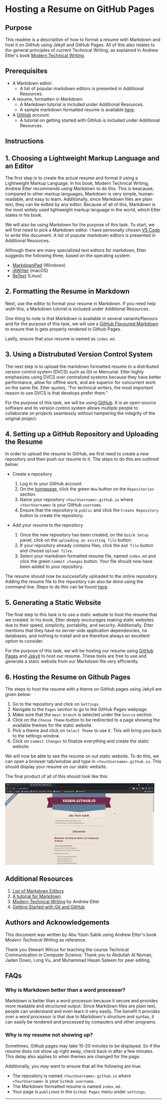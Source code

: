# Hosting a Resume on GitHub Pages

## **Purpose**
This readme is a description of how to format a resume with Markdown and host it on GitHub using Jekyll and GitHub Pages. All of this also relates to the general principles of current Technical Writing, as explained in Andrew Etter's book [Modern Technical Writing](https://www.amazon.ca/Modern-Technical-Writing-Introduction-Documentation-ebook/dp/B01A2QL9SS).

## **Prerequisites**

- A Markdown editor.
    - A list of popular markdown editors is presented in Additional Resources.
- A resume, formatten in Markdown.
    - A Markdown tutorial is included under Additional Resources.
    - A sample markdown formatted resume is available [here](https://github.com/yasbik/yasbik.github.io/blob/main/index.md).
- A [GitHub](https://github.com/) account.
    - A tutorial on getting started with GitHub is included under Additional Resources.

## **Instructions**


## 1. Choosing a Lightweight Markup Language and an Editor

The first step is to create the actual resume and format it using a Lightweight Markup Language.
In his book, Modern Technical Writing, Andrew Etter recommends using Markdown to do this. This is beacause, compared to other markup languages, Markdown is very simple, human-readable, and easy to learn. Additionally, since Markdown files are plain text, they can be eidted by any editor. Because of all of this, Markdown is the most widely used lightweight markup language in the world, which Etter states in his book.

We will also be using Markdown for the purpose of this task. To start, we will first need to pick a Markdown editor. I have personally chosen [VS Code](https://code.visualstudio.com/) to write this document. A list of popular markdown editors is presented in Additional Resources. 

Although there are many specialized text editors for markdown, Etter suggests the following three, based on the operating system:

- [MarkdownPad](http://www.markdownpad.com/) (Windows)
- [iAWriter](https://ia.net/writer) (macOS)
- [ReText](https://sourceforge.net/directory/development/wordprocessors/os:windows/) (Linux)


## 2. Formatting the Resume in Markdown

Next, use the editor to format your resume in Markdown. If you need help woth this, a Markdown tutorial is included under Additional Resources. 

One thing to note is that Markdown is available in several variants/flavours and for the purpose of this task, we will use a [GitHub Flavoured Markdown](https://github.github.com/gfm/) 
to ensure that is gets properly rendered in Github Pages. 

Lastly, ensure that your resume is named as `index.md`.


## 3. Using a Distrubuted Version Control System

The next step is to upload the markdown formatted resume to a distributed version control system (DVCS) such as Git or Mercurial. Etter highly emphasizes using DVCS over centralized systems because they have better performance, allow for offline work, and are superior for concurrent work on the same file. Etter quotes, "For technical writers, the most important reason to use DVCS is that develops prefer them."

For the purpose of this task, we will be using [GitHub](https://github.com/). It is an open-source software and its version control system allows multiple people to collaborate on projects seamlessly without hampering the integrity of the original project.

## 4. Setting up a GitHub Repository and Uploading the Resume

In order to upload the resume to GitHub, we first need to create a new repository and then push our resume to it. The steps to do this are outlined below:

- Create a repository
    1. Log in to your GitHub account. 
    2. On the [homepage](https://github.com/), click the green `New` button  on the `Repositories` section.
    3. Name your repository `<YourUsername>.github.io` where `<YourUsername>` is your GitHub `username`. 
    4. Ensure that the repository is `public` and click the `Create Repository` button to create the repository.  


- Add your resume to the repository
    1. Once the new repository has been created, on the `Quick Setup` panel, click on the `uploading an existing file` button.
    2. If your repository already contains files, click the `Add file` button and choose `Upload files`.
    3. Select your markdown formatted resume file, named `index.md` and click the green `Commit changes` button. Your file should now have been added to your repository.

The resume should now be successfully uploaded to the online repository. Adding the resume file to the repository can also be done using the command line. Steps to do this can be found [here](https://guides.github.com/activities/hello-world/).


## 5. Generating a Static Website

The final step to this task is to use a static website to host the resume that we created. In his book, Etter deeply encourages making static websites due to their speed, simplicity, portability, and security. Additionally, Etter mentions that they have no server-side application dependencies, no databases, and nothing to install and are therefore always an excellent option to consider. 

For the purpose of this task, we will be hosting our resume using [GitHub Pages](https://pages.github.com/) and [Jekyll](https://jekyllrb.com/) to host our resume. These tools are free to use and generate a static website from our Markdown file very efficiently.


## 6. Hosting the Resume on Github Pages


The steps to host the resume with a theme on GitHub pages using Jekyll are given below:

1. Go to the repository and click on `Settings`.
2. Navigate to the `Pages` section to go to the GitHub Pages webpage. 
3. Make sure that the `main branch` is selected under the `Source` section.
4. Click on the `Choose Theme` button to be redirected to a page showing the available themes for the static website.
5. Pick a theme and click on `Select Theme` to use it. This will bring you back to the settings window.
6. Click on `Commit Changes` to finalize everything and create the static website.

We will now be able to see the resume on out static website. To do this, we can open a browser tab/window and type in `<YourUsername>.github.io`. This should display your resume on our static website.

The final product of all of this should look like this:

![Preview of final result](yasin_resume.gif)



## **Additional Resources**

1. [List of Markdown Editors](https://www.oberlo.com/blog/markdown-editors)
2. [A tutorial for Markdown](https://www.markdowntutorial.com/)
2. [Modern Technical Writing](https://www.amazon.ca/Modern-Technical-Writing-Introduction-Documentation-ebook/dp/B01A2QL9SS) by Andrew Etter
3. [Getting Started with Git and GitHub](https://product.hubspot.com/blog/git-and-github-tutorial-for-beginners)


## **Authors and Acknowledgements**

This document was written by Abu Yasin Sabik using Andrew Etter's book *Modern Technical Writing* as reference. 

Thank you Stewart Wilcox for teaching the course Technical Communication in Computer Science.
Thank you to Abdullah Al Noman, Jaden Down, Long Vu, and Muhammad Hasan Saleem for peer editing.

## **FAQs**

### **Why is Markdown better than a word processor?**

Markdown is better than a word processor because it secure and provides more readable and structured output. Since Markdown files are plain text, people can understand and even learn it very easily. The benefit it provides over a word processor is that due to Markdown's structure and syntax, it can easily be rendered and processed by computers and other programs.

### **Why is my resume not showing up?**

Sometimes, Github pages may take 15-20 minutes to be displayed. So if the resume does not show up right away, check back in after a few minutes. This delay also applies to when themes are changed for the page.

Additionally, you may want to ensure that all the following are true:

- The repository is named `<YourUsername>.github.io` where `<YourUsername>` is your `GitHub username`.
- The Markdown formatted resume is named `index.md`.
- Your page is `published` in the `GitHub Pages` menu under `settings`.

---

